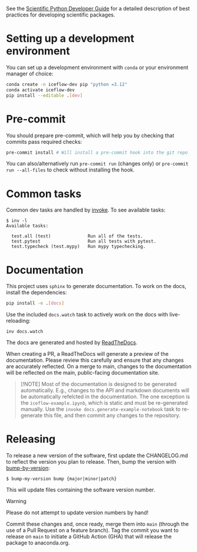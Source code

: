 See the [Scientific Python Developer Guide][spc-dev-intro] for a detailed
description of best practices for developing scientific packages.

[spc-dev-intro]: https://learn.scientific-python.org/development/

# Setting up a development environment

You can set up a development environment with `conda` or your environment
manager of choice:

```bash
conda create -n iceflow-dev pip "python =3.12"
conda activate iceflow-dev
pip install --editable .[dev]
```

# Pre-commit

You should prepare pre-commit, which will help you by checking that commits pass
required checks:

```bash
pre-commit install # Will install a pre-commit hook into the git repo
```

You can also/alternatively run `pre-commit run` (changes only) or
`pre-commit run --all-files` to check without installing the hook.

# Common tasks

Common dev tasks are handled by [invoke](https://www.pyinvoke.org/). To see
available tasks:

```
$ inv -l
Available tasks:

  test.all (test)              Run all of the tests.
  test.pytest                  Run all tests with pytest.
  test.typecheck (test.mypy)   Run mypy typechecking.
```

# Documentation

This project uses `sphinx` to generate documentation. To work on the docs,
install the dependencies:

```bash
pip install -e .[docs]
```

Use the included `docs.watch` task to actively work on the docs with
live-reloading:

```
inv docs.watch
```

The docs are generated and hosted by
[ReadTheDocs](https://iceflow.readthedocs.io/en/latest/).

When creating a PR, a ReadTheDocs will generate a preview of the documentation.
Please review this carefully and ensure that any changes are accurately
reflected. On a merge to main, changes to the documentation will be reflected on
the main, public-facing documentation site.

> [!NOTE] Most of the documentation is designed to be generated automatically.
> E.g., changes to the API and markdown documents will be automatically
> refelcted in the documentation. The one exception is the
> `iceflow-example.ipynb`, which is static and must be re-generated manually.
> Use the `invoke docs.generate-example-notebook` task to re-generate this file,
> and then commit any changes to the repository.

# Releasing

To release a new version of the software, first update the CHANGELOG.md to
reflect the version you plan to release. Then, bump the version with
[bump-by-version](https://github.com/callowayproject/bump-my-version):

```
$ bump-my-version bump {major|minor|patch}
```

This will update files containing the software version number.

> [!WARNING]
>
> Please do not attempt to update version numbers by hand!

Commit these changes and, once ready, merge them into `main` (through the use of
a Pull Request on a feature branch). Tag the commit you want to release on
`main` to initiate a GitHub Action (GHA) that will release the package to
anaconda.org.
